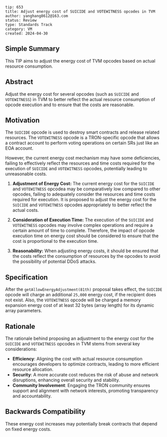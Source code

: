 ```
tip: 653
title: Adjust energy cost of SUICIDE and VOTEWITNESS opcodes in TVM
author: yanghang8612@163.com
status: Review
type: Standards Track
category: VM
created: 2024-04-30
```

## Simple Summary
This TIP aims to adjust the energy cost of TVM opcodes based on actual resource consumption.

## Abstract
Adjust the energy cost for several opcodes (such as `SUICIDE` and `VOTEWITNESS`) in TVM to better reflect the actual resource consumption of opcode execution and to ensure that the costs are reasonable.

## Motivation
The `SUICIDE` opcode is used to destroy smart contracts and release related resources. The `VOTEWITNESS` opcode is a TRON-specific opcode that allows a contract account to perform voting operations on certain SRs just like an EOA account.

However, the current energy cost mechanism may have some deficiencies, failing to effectively reflect the resources and time costs required for the execution of `SUICIDE` and `VOTEWITNESS` opcodes, potentially leading to unreasonable costs.

1. **Adjustment of Energy Cost:** The current energy cost for the `SUICIDE` and `VOTEWITNESS` opcodea may be comparatively low compared to other opcodes, failing to adequately consider the resources and time costs required for execution. It is proposed to adjust the energy cost for the `SUICIDE` and `VOTEWITNESS` opcodes appropriately to better reflect the actual costs.

2. **Consideration of Execution Time:** The execution of the `SUICIDE` and `VOTEWITNESS` opcodes may involve complex operations and require a certain amount of time to complete. Therefore, the impact of opcode execution time on energy cost should be considered to ensure that the cost is proportional to the execution time.

3. **Reasonability:** When adjusting energy costs, it should be ensured that the costs reflect the consumption of resources by the opcodes to avoid the possibility of potential DDoS attacks.

## Specification

After the `getAllowEnergyAdjustment(81th)` proposal takes effect, the `SUICIDE` opcode will charge an additional `25,000` energy cost, if the recipient does not exist. Also, the `VOTEWITNESS` opcode will be charged a memory expansion energy cost of at least 32 bytes (array length) for its dynamic array parameters.

## Rationale

The rationale behind proposing an adjustment to the energy cost for the `SUICIDE` and `VOTEWITNESS` opcodes in TVM stems from several key considerations:

- **Efficiency**: Aligning the cost with actual resource consumption encourages developers to optimize contracts, leading to more efficient resource allocation.
- **Security**: A more accurate cost reduces the risk of abuse and network disruptions, enhancing overall security and stability.
- **Community Involvement**: Engaging the TRON community ensures support and alignment with network interests, promoting transparency and accountability.

## Backwards Compatibility
These energy cost increases may potentially break contracts that depend on fixed energy costs.